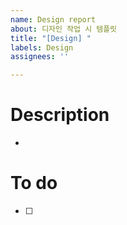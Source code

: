 ```yaml
---
name: Design report
about: 디자인 작업 시 템플릿
title: "[Design] "
labels: Design
assignees: ''

---
```


# Description
- 

# To do
- [ ] 
